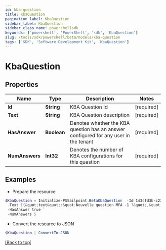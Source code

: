 ```yaml
---
id: kba-question
title: KbaQuestion
pagination_label: KbaQuestion
sidebar_label: KbaQuestion
sidebar_class_name: powershellsdk
keywords: ['powershell', 'PowerShell', 'sdk', 'KbaQuestion'] 
slug: /tools/sdk/powershell/beta/models/kba-question
tags: ['SDK', 'Software Development Kit', 'KbaQuestion']
---
```



# KbaQuestion

## Properties

Name | Type | Description | Notes
------------ | ------------- | ------------- | -------------
**Id** |  **String** | KBA Question Id | [required]
**Text** |  **String** | KBA Question description | [required]
**HasAnswer** |  **Boolean** | Denotes whether the KBA question has an answer configured for any user in the tenant | [required]
**NumAnswers** |  **Int32** | Denotes the number of KBA configurations for this question | [required]

## Examples

- Prepare the resource
```powershell
$KbaQuestion = Initialize-PSSailpoint.BetaKbaQuestion  -Id 143cfd3b-c23f-426b-ae5f-d3db06fa5919 `
 -Text [{&quot;text&quot;:&quot;Nouvelle question MFA -1 ?&quot;,&quot;locale&quot;:&quot;fr&quot;},{&quot;text&quot;:&quot;MFA new question -1 ?&quot;,&quot;locale&quot;:&quot;&quot;}] `
 -HasAnswer true `
 -NumAnswers 5
```

- Convert the resource to JSON
```powershell
$KbaQuestion | ConvertTo-JSON
```


[[Back to top]](#) 

